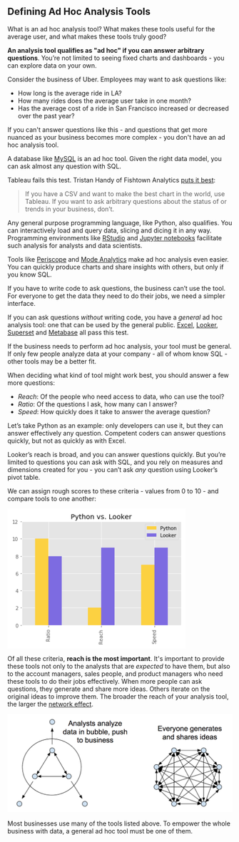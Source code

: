 ## Defining Ad Hoc Analysis Tools

What is an ad hoc analysis tool? What makes these tools useful for the average user, and what makes these tools truly good?

**An analysis tool qualifies as "ad hoc" if you can answer arbitrary questions**. You’re not limited to seeing fixed charts and dashboards - you can explore data on your own.

Consider the business of Uber. Employees may want to ask questions like:

* How long is the average ride in LA?
* How many rides does the average user take in one month?
* Has the average cost of a ride in San Francisco increased or decreased over the past year?

If you can't answer questions like this - and questions that get more nuanced as your business becomes more complex - you don't have an ad hoc analysis tool.

A database like [MySQL](https://www.mysql.com/) is an ad hoc tool. Given the right data model, you can ask almost any question with SQL.

Tableau fails this test. Tristan Handy of Fishtown Analytics [puts it best](https://blog.fishtownanalytics.com/is-looker-the-right-business-intelligence-tool-for-my-company-afc1f750a0f9):

> If you have a CSV and want to make the best chart in the world, use Tableau. If you want to ask arbitrary questions about the status of or trends in your business, don’t.

Any general purpose programming language, like Python, also qualifies. You can interactively load and query data, slicing and dicing it in any way. Programming environments like [RStudio](https://www.rstudio.com/) and [Jupyter notebooks](http://jupyter.org/) facilitate such analysis for analysts and data scientists.

Tools like [Periscope](https://www.periscopedata.com/) and [Mode Analytics](https://modeanalytics.com/) make ad hoc analysis even easier. You can quickly produce charts and share insights with others, but only if you know SQL.

If you have to write code to ask questions, the business can’t use the tool. For everyone to get the data they need to do their jobs, we need a simpler interface.

If you can ask questions _without_ writing code, you have a _general_ ad hoc analysis tool: one that can be used by the general public. [Excel](https://products.office.com/en-us/excel), [Looker](https://looker.com/), [Superset](http://airbnb.io/superset/) and [Metabase](http://www.metabase.com/) all pass this test.

If the business needs to perform ad hoc analysis, your tool must be general. If only few people analyze data at your company - all of whom know SQL - other tools may be a better fit.

When deciding what kind of tool might work best, you should answer a few more questions:

* _Reach_: Of the people who need access to data, who can use the tool?
* _Ratio_: Of the questions I ask, how many can I answer?
* _Speed_: How quickly does it take to answer the average question?

Let’s take Python as an example: only developers can use it, but they can answer effectively any question. Competent coders can answer questions quickly, but not as quickly as with Excel.

Looker’s reach is broad, and you can answer questions quickly. But you’re limited to questions you can ask with SQL, and you rely on measures and dimensions created for you - you can’t ask _any_ question using Looker’s pivot table.

We can assign rough scores to these criteria - values from 0 to 10 - and compare tools to one another:

<img align="center" src="assets/img/comparison-of-python-and-looker.png" alt="Comparison of Python and Looker" width="400" height="314">

Of all these criteria, **reach is the most important**. It's important to provide these tools not only to the analysts that are _expected_ to have them, but also to the account managers, sales people, and product managers who need these tools to do their jobs effectively. When more people can ask questions, they generate and share more ideas. Others iterate on the original ideas to improve them. The broader the reach of your analysis tool, the larger the [network effect](https://en.wikipedia.org/wiki/Network_effect).

![Network Effect of Data Democratization](assets/img/network-effect.png)

Most businesses use many of the tools listed above. To empower the whole business with data, a general ad hoc tool must be one of them.
